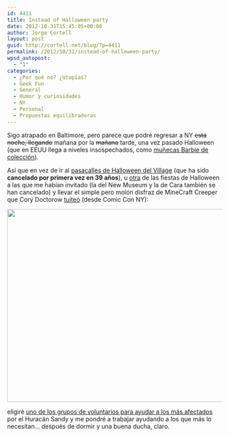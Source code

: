 ```yaml
---
id: 4411
title: Instead of Halloween party
date: 2012-10-31T15:45:05+00:00
author: Jorge Cortell
layout: post
guid: http://cortell.net/blog/?p=4411
permalink: /2012/10/31/instead-of-halloween-party/
wpsd_autopost:
  - "1"
categories:
  - ¿Por qué no? ¿Utopías?
  - Geek Fun
  - General
  - Humor y curiosidades
  - NY
  - Personal
  - Propuestas equilibradoras
---
```

Sigo atrapado en Baltimore, pero parece que podré regresar a NY <del>esta noche, llegando</del> mañana por la <del>mañana</del> tarde, una vez pasado Halloween (que en EEUU llega a niveles insospechados, como <a title="http://www.barbiecollector.com/shop/doll/haunted-beauty-ghost-barbie-doll-w7819" href="http://www.barbiecollector.com/shop/doll/haunted-beauty-ghost-barbie-doll-w7819" target="_blank">muñecas Barbie de colección</a>).

<p title="https://twitter.com/doctorow/status/256847189479919616/photo/1">
  Así que en vez de ir al <a title="http://halloween-nyc.com/" href="http://halloween-nyc.com/" target="_blank">pasacalles de Halloween del Village</a> (que ha sido <strong>cancelado por primera vez en 39 años</strong>), u <a title="http://www.newmuseum.org/calendar/view/new-museum-costume-party" href="http://www.newmuseum.org/calendar/view/new-museum-costume-party" target="_blank">otra</a> de las fiestas de Halloween a las que me habían invitado (la del New Museum y la de Cara también se han cancelado) y llevar el simple pero molón disfraz de MineCraft Creeper que Cory Doctorow <a title="https://twitter.com/doctorow/status/256847189479919616/photo/1" href="https://twitter.com/doctorow/status/256847189479919616/photo/1" target="_blank">tuiteó</a> (desde Comic Con NY):
</p>

<img class="aligncenter" title="Creeper!" src="https://pbs.twimg.com/media/A5CBKHLCEAAjUq3.jpg" alt="" width="600" height="450" />

eligiré <a title="http://www.huffingtonpost.com/2012/10/30/hurricane-sandy-how-to-help_n_2045622.html?1351627814&ncid=edlinkusaolp00000009" href="http://www.huffingtonpost.com/2012/10/30/hurricane-sandy-how-to-help_n_2045622.html?1351627814&ncid=edlinkusaolp00000009" target="_blank">uno de los grupos de voluntarios para ayudar a los más afectados</a> por el Huracán Sandy y me pondré a trabajar ayudando a los que más lo necesitan... después de dormir y una buena ducha, claro.